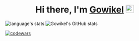 <!--
**gowikel/gowikel** is a ✨ _special_ ✨ repository because its `README.md` (this file) appears on your GitHub profile.

Here are some ideas to get you started:

- 🔭 I’m currently working on ...
- 🌱 I’m currently learning ...
- 👯 I’m looking to collaborate on ...
- 🤔 I’m looking for help with ...
- 💬 Ask me about ...
- 📫 How to reach me: ...
- 😄 Pronouns: ...
- ⚡ Fun fact: ...
-->

<div align="center">
   <h1>Hi there, I'm <a href="https://github.com/gowikel">Gowikel</a> <img src="https://media.giphy.com/media/hvRJCLFzcasrR4ia7z/giphy.gif" width="25px"> </h1>
</div>


![language's stats](https://github-readme-stats.vercel.app/api?username=hiljusti&theme=gruvbox&show_icons=true&count_private=true)
![Gowikel's GitHub stats](https://github-readme-stats.vercel.app/api/top-langs/?username=gowikel&show_icons=true&count_private=true&theme=gruvbox)

[![codewars](https://www.codewars.com/users/gowikel/badges/micro)](https://www.codewars.com/users/gowikel)
